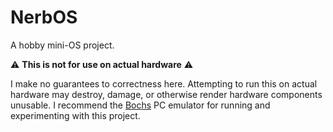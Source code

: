 # NerbOS
A hobby mini-OS project.

:warning: **This is not for use on actual hardware** :warning:

I make no guarantees to correctness here.  Attempting to run this on actual hardware may destroy,
damage, or otherwise render hardware components unusable.  I recommend the
[Bochs](http://bochs.sourceforge.net/) PC emulator for running and experimenting with this project.

